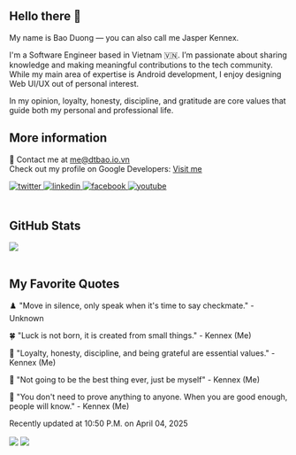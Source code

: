 ## Hello there 👋

My name is Bao Duong — you can also call me Jasper Kennex.

I'm a Software Engineer based in Vietnam 🇻🇳. I’m passionate about sharing knowledge and making meaningful contributions to the tech community. While my main area of expertise is Android development, I enjoy designing Web UI/UX out of personal interest.

In my opinion, loyalty, honesty, discipline, and gratitude are core values that guide both my personal and professional life.

## More information

💬 Contact me at <a href="mailto:me@dtbao.io.vn">me@dtbao.io.vn</a>  
Check out my profile on Google Developers: <a href="https://g.dev/Kennex666">Visit me</a>

<div align="left">
<a href="https://twitter.com/Kennex666" target="_blank">
<img src=https://img.shields.io/badge/twitter-%2300acee.svg?&style=for-the-badge&logo=twitter&logoColor=white alt=twitter style="margin-bottom: 5px;" />
</a>
<a href="https://linkedin.com/in/Kennex666" target="_blank">
<img src=https://img.shields.io/badge/linkedin-%231E77B5.svg?&style=for-the-badge&logo=linkedin&logoColor=white alt=linkedin style="margin-bottom: 5px;" />
</a>
<a href="https://www.facebook.com/DThaiBao666" target="_blank">
<img src=https://img.shields.io/badge/facebook-%232E87FB.svg?&style=for-the-badge&logo=facebook&logoColor=white alt=facebook style="margin-bottom: 5px;" />
</a>
<a href="https://tiktok.com/@kennex666" target="_blank">
<img src=https://img.shields.io/badge/tiktok-%23000000.svg?&style=for-the-badge&logo=youtube&logoColor=white alt=youtube style="margin-bottom: 5px;" />
</a>  
</div>
<br/>  


## GitHub Stats  
<div align="left"><img src="https://github-readme-stats.vercel.app/api?username=Kennex666&show_icons=true&count_private=true&hide_border=true" align="center" /></div>  

<br/> 

## My Favorite Quotes

♟️ "Move in silence, only speak when it's time to say checkmate." - Unknown

🍀 "Luck is not born, it is created from small things." - Kennex (Me)

🙌 "Loyalty, honesty, discipline, and being grateful are essential values." - Kennex (Me)

🥳 "Not going to be the best thing ever, just be myself" - Kennex (Me)

📌 "You don't need to prove anything to anyone. When you are good enough, people will know." - Kennex (Me)


Recently updated at 10:50 P.M. on April 04, 2025


<div align="left">
  <img src="https://komarev.com/ghpvc/?username=Kennex666&&style=flat-square" align="center" /> 
  <a href="https://paypal.me/Kennex666" target="_blank" style="display: inline-block;">
  <img src="https://img.shields.io/badge/Donate-PayPal-blue.svg?style=flat-square&logo=paypal" align="center" />
  </a>
</div>  
<br/>  

